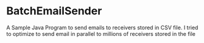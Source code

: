 # BatchEmailSender
A Sample Java Program to send emails to receivers stored in CSV file. I tried to optimize to send email in parallel to millions of receivers stored in the file
